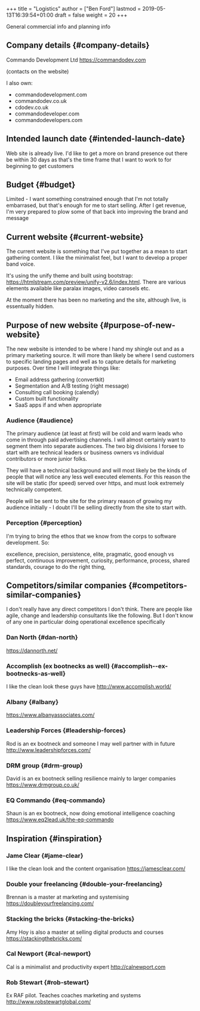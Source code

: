 +++
title = "Logistics"
author = ["Ben Ford"]
lastmod = 2019-05-13T16:39:54+01:00
draft = false
weight = 20
+++

General commercial info and planning info

<!--more-->


## Company details {#company-details}

Commando Development Ltd
<https://commandodev.com>

(contacts on the website)

I also own:

-   commandodevelopment.com
-   commandodev.co.uk
-   cdodev.co.uk
-   commandodeveloper.com
-   commandodevelopers.com


## Intended launch date {#intended-launch-date}

Web site is already live. I'd like to get a more on brand presence out there be
within 30 days as that's the time frame that I want to work to for beginning to
get customers


## Budget {#budget}

Limited - I want something constrained enough that I'm not totally embarrased,
but that's enough for me to start selling. After I get revenue, I'm very
prepared to plow some of that back into improving the brand and message


## Current website {#current-website}

The current website is something that I've put together as a mean to start
gathering content. I like the minimalist feel, but I want to develop a proper
band voice.

It's using the unify theme and built using bootstrap:
<https://htmlstream.com/preview/unify-v2.6/index.html>. There are various elements
available like paralax images, video carosels etc.

At the moment there has been no marketing and the site, although live, is
essentually hidden.


## Purpose of new website {#purpose-of-new-website}

The new website is intended to be where I hand my shingle out and as a primary
marketing source. It will more than likely be where I send customers to specific
landing pages and well as to capture details for marketing purposes. Over time I
will integrate things like:

-   Email address gathering (convertkit)
-   Segmentation and A/B testing (right message)
-   Consulting call booking (calendly)
-   Custom built functionality
-   SaaS apps if and when appropriate


### Audience {#audience}

The primary audience (at least at first) will be cold and warm leads who come in
through paid advertising channels. I will almost certainly want to segment them
into separate audiences. The two big divisions I forsee to start with are
technical leaders or business owners vs individual contributors or more junior
folks.

They will have a technical background and will most likely be the kinds of
people that will notice any less well executed elements. For this reason the
site will be static (for speed) served over https, and must look extremely
technically competent.

People will be sent to the site for the primary reason of growing my audience
initially - I doubt I'll be selling directly from the site to start with.


### Perception {#perception}

I'm trying to bring the ethos that we know from the corps to software
development. So:

excellence, precision, persistence, elite, pragmatic, good enough vs perfect,
continuous improvement, curiosity, performance, process, shared standards,
courage to do the right thing,


## Competitors/similar companies {#competitors-similar-companies}

I don't really have any direct competitors I don't think. There are people like
agile, change and leadership consultants like the following. But I don't know of
any one in particular doing operational excellence specifically


### Dan North {#dan-north}

<https://dannorth.net/>


### Accomplish (ex bootnecks as well) {#accomplish--ex-bootnecks-as-well}

I like the clean look these guys have
<http://www.accomplish.world/>


### Albany {#albany}

<https://www.albanyassociates.com/>


### Leadership Forces {#leadership-forces}

Rod is an ex bootneck and someone I may well partner with in future
<http://www.leadershipforces.com/>


### DRM group {#drm-group}

David is an ex bootneck selling resilience mainly to larger companies
<https://www.drmgroup.co.uk/>


### EQ Commando {#eq-commando}

Shaun is an ex bootneck, now doing emotional intelligence coaching
<https://www.eq2lead.uk/the-eq-commando>


## Inspiration {#inspiration}


### Jame Clear {#jame-clear}

I like the clean look and the content organisation
<https://jamesclear.com/>


### Double your freelancing {#double-your-freelancing}

Brennan is a master at marketing and systemising
<https://doubleyourfreelancing.com/>


### Stacking the bricks {#stacking-the-bricks}

Amy Hoy is also a master at selling digital products and courses
<https://stackingthebricks.com/>


### Cal Newport {#cal-newport}

Cal is a minimalist and productivity expert
<http://calnewport.com>


### Rob Stewart {#rob-stewart}

Ex RAF pilot. Teaches coaches marketing and systems
<http://www.robstewartglobal.com/>
